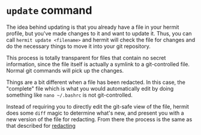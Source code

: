 # `update` command

The idea behind updating is that you already have a file in your
hermit profile, but you've made changes to it and want to update
it. Thus, you can call `hermit update <filename>` and hermit will
check the file for changes and do the necessary things to move it into
your git repository.

This process is totally transparent for files that contain no secret
information, since the file itself is actually a symlink to a
git-controlled file.  Normal git commands will pick up the changes.

Things are a bit different when a file has been redacted. In this
case, the "complete" file which is what you would automatically edit
by doing something like `nano ~/.bashrc` is not git-controlled.

Instead of requiring you to directly edit the git-safe view of the
file, hermit does some `diff` magic to determine what's new, and
present you with a new version of the file for redacting. From there
the process is the same as that described for [redacting][redact]

[redact]: https://github.com/RadicalZephyr/hermit/blob/master/doc/commands/redact.md
